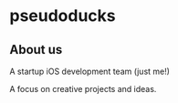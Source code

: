 # pseudoducks  

## About us
A startup iOS development team (just me!)

A focus on creative projects and ideas.
